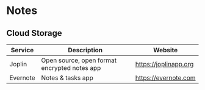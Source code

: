# Notes

## Cloud Storage

| Service  | Description                                  | Website               |
| -------- | -------------------------------------------- |---------------------- |
| Joplin   | Open source, open format encrypted notes app | https://joplinapp.org |
| Evernote | Notes & tasks app                            | https://evernote.com  |